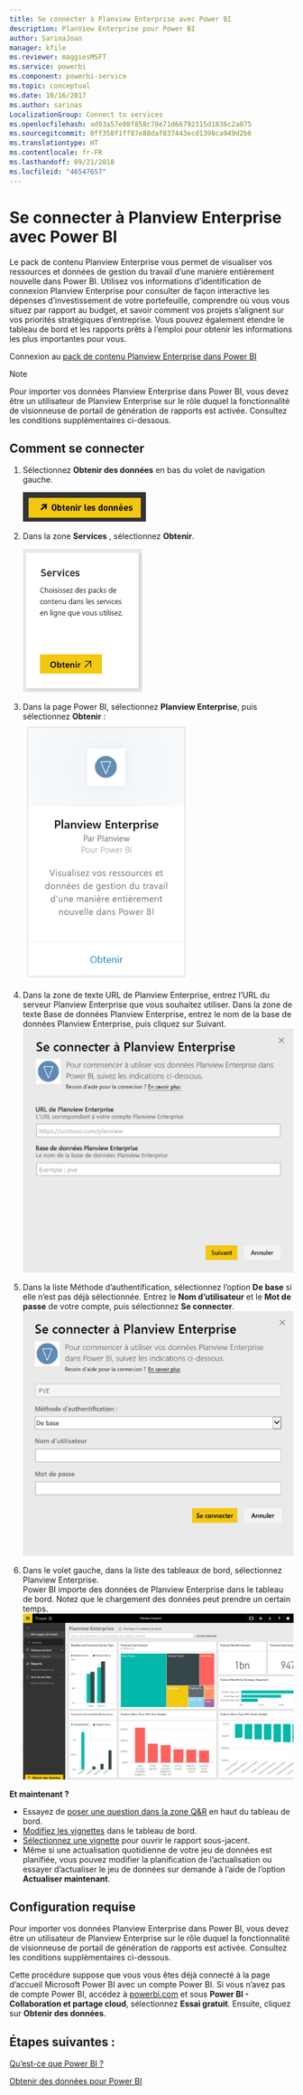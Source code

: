 ```yaml
---
title: Se connecter à Planview Enterprise avec Power BI
description: PlanView Enterprise pour Power BI
author: SarinaJoan
manager: kfile
ms.reviewer: maggiesMSFT
ms.service: powerbi
ms.component: powerbi-service
ms.topic: conceptual
ms.date: 10/16/2017
ms.author: sarinas
LocalizationGroup: Connect to services
ms.openlocfilehash: ad93a57e08f858c78e71d66792315d1836c2a075
ms.sourcegitcommit: 0ff358f1ff87e88daf837443ecd1398ca949d2b6
ms.translationtype: HT
ms.contentlocale: fr-FR
ms.lasthandoff: 09/21/2018
ms.locfileid: "46547657"
---
```

# <a name="connect-to-planview-enterprise-with-power-bi"></a>Se connecter à Planview Enterprise avec Power BI
Le pack de contenu Planview Enterprise vous permet de visualiser vos ressources et données de gestion du travail d’une manière entièrement nouvelle dans Power BI. Utilisez vos informations d’identification de connexion Planview Enterprise pour consulter de façon interactive les dépenses d’investissement de votre portefeuille, comprendre où vous vous situez par rapport au budget, et savoir comment vos projets s’alignent sur vos priorités stratégiques d’entreprise. Vous pouvez également étendre le tableau de bord et les rapports prêts à l’emploi pour obtenir les informations les plus importantes pour vous.

Connexion au [pack de contenu Planview Enterprise dans Power BI](https://app.powerbi.com/getdata/services/planview-enterprise)

>[!NOTE]
>Pour importer vos données Planview Enterprise dans Power BI, vous devez être un utilisateur de Planview Enterprise sur le rôle duquel la fonctionnalité de visionneuse de portail de génération de rapports est activée. Consultez les conditions supplémentaires ci-dessous.

## <a name="how-to-connect"></a>Comment se connecter
1. Sélectionnez **Obtenir des données** en bas du volet de navigation gauche.
   
    ![](media/service-connect-to-planview/get.png)
2. Dans la zone **Services** , sélectionnez **Obtenir**.
   
    ![](media/service-connect-to-planview/services.png)
3. Dans la page Power BI, sélectionnez **Planview Enterprise**, puis sélectionnez **Obtenir** :  
    ![](media/service-connect-to-planview/planview.png)
4. Dans la zone de texte URL de Planview Enterprise, entrez l’URL du serveur Planview Enterprise que vous souhaitez utiliser. Dans la zone de texte Base de données Planview Enterprise, entrez le nom de la base de données Planview Enterprise, puis cliquez sur Suivant.  
    ![](media/service-connect-to-planview/params.png)
5. Dans la liste Méthode d’authentification, sélectionnez l’option **De base** si elle n’est pas déjà sélectionnée. Entrez le **Nom d’utilisateur** et le **Mot de passe** de votre compte, puis sélectionnez **Se connecter**.  
   ![](media/service-connect-to-planview/creds.png)
6. Dans le volet gauche, dans la liste des tableaux de bord, sélectionnez Planview Enterprise.  
     Power BI importe des données de Planview Enterprise dans le tableau de bord. Notez que le chargement des données peut prendre un certain temps.  
    ![](media/service-connect-to-planview/dashboard.png)

**Et maintenant ?**

* Essayez de [poser une question dans la zone Q&R](consumer/end-user-q-and-a.md) en haut du tableau de bord.
* [Modifiez les vignettes](service-dashboard-edit-tile.md) dans le tableau de bord.
* [Sélectionnez une vignette](consumer/end-user-tiles.md) pour ouvrir le rapport sous-jacent.
* Même si une actualisation quotidienne de votre jeu de données est planifiée, vous pouvez modifier la planification de l’actualisation ou essayer d’actualiser le jeu de données sur demande à l’aide de l’option **Actualiser maintenant**.

## <a name="system-requirements"></a>Configuration requise
Pour importer vos données Planview Enterprise dans Power BI, vous devez être un utilisateur de Planview Enterprise sur le rôle duquel la fonctionnalité de visionneuse de portail de génération de rapports est activée. Consultez les conditions supplémentaires ci-dessous.

Cette procédure suppose que vous vous êtes déjà connecté à la page d’accueil Microsoft Power BI avec un compte Power BI. Si vous n’avez pas de compte Power BI, accédez à [powerbi.com](https://powerbi.microsoft.com/get-started/) et sous **Power BI - Collaboration et partage cloud**, sélectionnez **Essai gratuit**. Ensuite, cliquez sur **Obtenir des données**.

## <a name="next-steps"></a>Étapes suivantes :

[Qu’est-ce que Power BI ?](power-bi-overview.md)

[Obtenir des données pour Power BI](service-get-data.md)